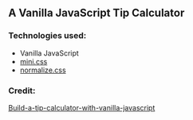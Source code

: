 ## A Vanilla JavaScript Tip Calculator
### Technologies used:  
- Vanilla JavaScript
- [mini.css](https://minicss.org/)
- [normalize.css](https://github.com/necolas/normalize.css/)

### Credit:
[Build-a-tip-calculator-with-vanilla-javascript](https://www.linkedin.com/learning/build-a-tip-calculator-with-vanilla-javascript/)